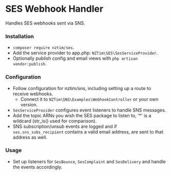 # SES Webhook Handler

Handles SES webhooks sent via SNS.

### Installation

* `composer require nztim/ses`.
* Add the service provider to app.php: `NZTim\SES\SesServiceProvider`.
* Optionally publish config and email views with `php artisan vendor:publish`.

### Configuration

* Follow configuration for nztim/sns, including setting up a route to receive webhooks. 
  * Connect it to `NZTim\SNS\Examples\WebhookController` or your own version.
* `SesServiceProvider` configures event listeners to handle SNS messages.
* Add the topic ARNs you wish the SES package to listen to, '*' is a wildcard (str_is() used for comparison).
* SNS subscription/unsub events are logged and if `ses.sns_subs_recipient` contains a valid email address, are sent to that address as well.

### Usage

* Set up listeners for `SesBounce`, `SesComplaint` and `SesDelivery` and handle the events accordingly.
